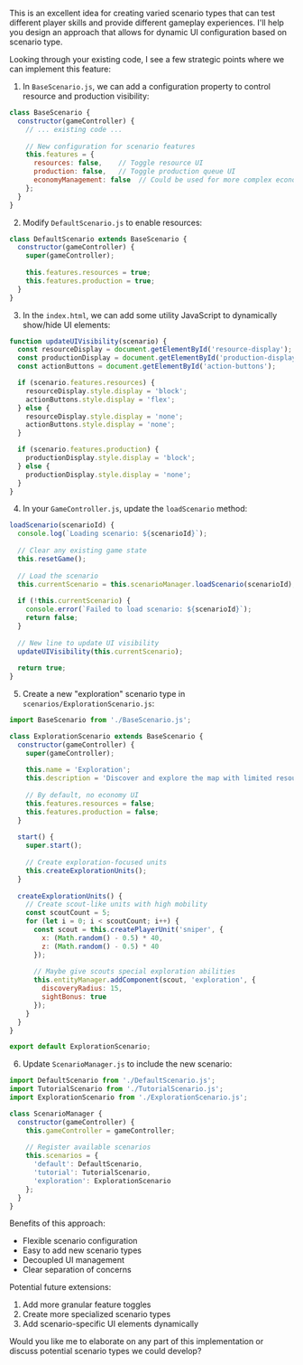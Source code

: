 This is an excellent idea for creating varied scenario types that can test different player skills and provide different gameplay experiences. I'll help you design an approach that allows for dynamic UI configuration based on scenario type.

Looking through your existing code, I see a few strategic points where we can implement this feature:

1. In `BaseScenario.js`, we can add a configuration property to control resource and production visibility:

```javascript
class BaseScenario {
  constructor(gameController) {
    // ... existing code ...
    
    // New configuration for scenario features
    this.features = {
      resources: false,    // Toggle resource UI
      production: false,   // Toggle production queue UI
      economyManagement: false  // Could be used for more complex economic scenarios
    };
  }
}
```

2. Modify `DefaultScenario.js` to enable resources:
```javascript
class DefaultScenario extends BaseScenario {
  constructor(gameController) {
    super(gameController);
    
    this.features.resources = true;
    this.features.production = true;
  }
}
```

3. In the `index.html`, we can add some utility JavaScript to dynamically show/hide UI elements:

```javascript
function updateUIVisibility(scenario) {
  const resourceDisplay = document.getElementById('resource-display');
  const productionDisplay = document.getElementById('production-display');
  const actionButtons = document.getElementById('action-buttons');

  if (scenario.features.resources) {
    resourceDisplay.style.display = 'block';
    actionButtons.style.display = 'flex';
  } else {
    resourceDisplay.style.display = 'none';
    actionButtons.style.display = 'none';
  }

  if (scenario.features.production) {
    productionDisplay.style.display = 'block';
  } else {
    productionDisplay.style.display = 'none';
  }
}
```

4. In your `GameController.js`, update the `loadScenario` method:

```javascript
loadScenario(scenarioId) {
  console.log(`Loading scenario: ${scenarioId}`);
  
  // Clear any existing game state
  this.resetGame();
  
  // Load the scenario
  this.currentScenario = this.scenarioManager.loadScenario(scenarioId);
  
  if (!this.currentScenario) {
    console.error(`Failed to load scenario: ${scenarioId}`);
    return false;
  }
  
  // New line to update UI visibility
  updateUIVisibility(this.currentScenario);
  
  return true;
}
```

5. Create a new "exploration" scenario type in `scenarios/ExplorationScenario.js`:

```javascript
import BaseScenario from './BaseScenario.js';

class ExplorationScenario extends BaseScenario {
  constructor(gameController) {
    super(gameController);
    
    this.name = 'Exploration';
    this.description = 'Discover and explore the map with limited resources';
    
    // By default, no economy UI
    this.features.resources = false;
    this.features.production = false;
  }
  
  start() {
    super.start();
    
    // Create exploration-focused units
    this.createExplorationUnits();
  }
  
  createExplorationUnits() {
    // Create scout-like units with high mobility
    const scoutCount = 5;
    for (let i = 0; i < scoutCount; i++) {
      const scout = this.createPlayerUnit('sniper', {
        x: (Math.random() - 0.5) * 40,
        z: (Math.random() - 0.5) * 40
      });
      
      // Maybe give scouts special exploration abilities
      this.entityManager.addComponent(scout, 'exploration', {
        discoveryRadius: 15,
        sightBonus: true
      });
    }
  }
}

export default ExplorationScenario;
```

6. Update `ScenarioManager.js` to include the new scenario:

```javascript
import DefaultScenario from './DefaultScenario.js';
import TutorialScenario from './TutorialScenario.js';
import ExplorationScenario from './ExplorationScenario.js';

class ScenarioManager {
  constructor(gameController) {
    this.gameController = gameController;
    
    // Register available scenarios
    this.scenarios = {
      'default': DefaultScenario,
      'tutorial': TutorialScenario,
      'exploration': ExplorationScenario
    };
  }
}
```

Benefits of this approach:
- Flexible scenario configuration
- Easy to add new scenario types
- Decoupled UI management
- Clear separation of concerns

Potential future extensions:
1. Add more granular feature toggles
2. Create more specialized scenario types
3. Add scenario-specific UI elements dynamically

Would you like me to elaborate on any part of this implementation or discuss potential scenario types we could develop?